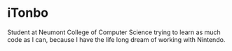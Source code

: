 # iTonbo
Student at Neumont College of Computer Science trying to learn as much code as I can, because I have the life long dream of working with Nintendo.
